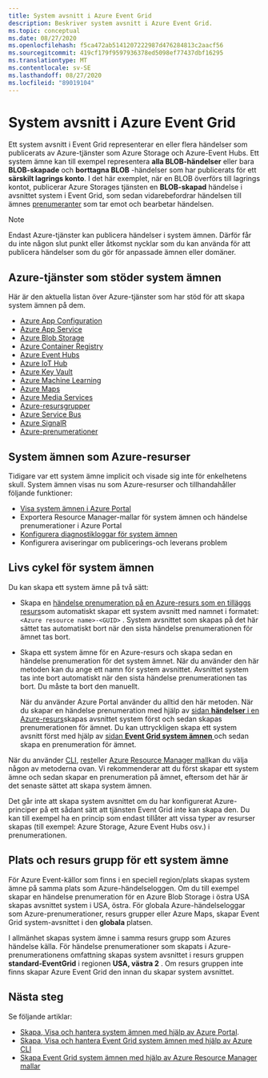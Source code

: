 ```yaml
---
title: System avsnitt i Azure Event Grid
description: Beskriver system avsnitt i Azure Event Grid.
ms.topic: conceptual
ms.date: 08/27/2020
ms.openlocfilehash: f5ca472ab5141207222987d476284813c2aacf56
ms.sourcegitcommit: 419cf179f9597936378ed5098ef77437dbf16295
ms.translationtype: MT
ms.contentlocale: sv-SE
ms.lasthandoff: 08/27/2020
ms.locfileid: "89019104"
---
```

# <a name="system-topics-in-azure-event-grid"></a>System avsnitt i Azure Event Grid
Ett system avsnitt i Event Grid representerar en eller flera händelser som publicerats av Azure-tjänster som Azure Storage och Azure-Event Hubs. Ett system ämne kan till exempel representera **alla BLOB-händelser** eller bara **BLOB-skapade** och **borttagna BLOB** -händelser som har publicerats för ett **särskilt lagrings konto**. I det här exemplet, när en BLOB överförs till lagrings kontot, publicerar Azure Storages tjänsten en **BLOB-skapad** händelse i avsnittet system i Event Grid, som sedan vidarebefordrar händelsen till ämnes [prenumeranter](event-handlers.md) som tar emot och bearbetar händelsen. 

> [!NOTE] 
> Endast Azure-tjänster kan publicera händelser i system ämnen. Därför får du inte någon slut punkt eller åtkomst nycklar som du kan använda för att publicera händelser som du gör för anpassade ämnen eller domäner.

## <a name="azure-services-that-support-system-topics"></a>Azure-tjänster som stöder system ämnen
Här är den aktuella listan över Azure-tjänster som har stöd för att skapa system ämnen på dem.

- [Azure App Configuration](event-schema-app-configuration.md)
- [Azure App Service](event-schema-app-service.md)
- [Azure Blob Storage](event-schema-blob-storage.md)
- [Azure Container Registry](event-schema-container-registry.md)
- [Azure Event Hubs](event-schema-event-hubs.md)
- [Azure IoT Hub](event-schema-iot-hub.md)
- [Azure Key Vault](event-schema-key-vault.md)
- [Azure Machine Learning](event-schema-machine-learning.md)
- [Azure Maps](event-schema-azure-maps.md)
- [Azure Media Services](event-schema-media-services.md)
- [Azure-resursgrupper](event-schema-resource-groups.md)
- [Azure Service Bus](event-schema-service-bus.md)
- [Azure SignalR](event-schema-azure-signalr.md)
- [Azure-prenumerationer](event-schema-subscriptions.md)

## <a name="system-topics-as-azure-resources"></a>System ämnen som Azure-resurser
Tidigare var ett system ämne implicit och visade sig inte för enkelhetens skull. System ämnen visas nu som Azure-resurser och tillhandahåller följande funktioner:

- [Visa system ämnen i Azure Portal](create-view-manage-system-topics.md#view-all-system-topics)
- Exportera Resource Manager-mallar för system ämnen och händelse prenumerationer i Azure Portal
- [Konfigurera diagnostikloggar för system ämnen](enable-diagnostic-logs-topic.md#enable-diagnostic-logs-for-a-system-topic)
- Konfigurera aviseringar om publicerings-och leverans problem 

## <a name="lifecycle-of-system-topics"></a>Livs cykel för system ämnen
Du kan skapa ett system ämne på två sätt: 

- Skapa en [händelse prenumeration på en Azure-resurs som en tilläggs resurs](/rest/api/eventgrid/version2020-06-01/eventsubscriptions/createorupdate)som automatiskt skapar ett system avsnitt med namnet i formatet: `<Azure resource name>-<GUID>` . System avsnittet som skapas på det här sättet tas automatiskt bort när den sista händelse prenumerationen för ämnet tas bort. 
- Skapa ett system ämne för en Azure-resurs och skapa sedan en händelse prenumeration för det system ämnet. När du använder den här metoden kan du ange ett namn för system avsnittet. Avsnittet system tas inte bort automatiskt när den sista händelse prenumerationen tas bort. Du måste ta bort den manuellt. 

    När du använder Azure Portal använder du alltid den här metoden. När du skapar en händelse prenumeration med hjälp av [sidan **händelser** i en Azure-resurs](blob-event-quickstart-portal.md#subscribe-to-the-blob-storage)skapas avsnittet system först och sedan skapas prenumerationen för ämnet. Du kan uttryckligen skapa ett system avsnitt först med hjälp av [sidan **Event Grid system ämnen** ](create-view-manage-system-topics.md#create-a-system-topic) och sedan skapa en prenumeration för ämnet. 

När du använder [CLI](create-view-manage-system-topics-cli.md), [rest](/rest/api/eventgrid/version2020-06-01/eventsubscriptions/createorupdate)eller [Azure Resource Manager mall](create-view-manage-system-topics-arm.md)kan du välja någon av metoderna ovan. Vi rekommenderar att du först skapar ett system ämne och sedan skapar en prenumeration på ämnet, eftersom det här är det senaste sättet att skapa system ämnen.

Det går inte att skapa system avsnittet om du har konfigurerat Azure-principer på ett sådant sätt att tjänsten Event Grid inte kan skapa den. Du kan till exempel ha en princip som endast tillåter att vissa typer av resurser skapas (till exempel: Azure Storage, Azure Event Hubs osv.) i prenumerationen. 

## <a name="location-and-resource-group-for-a-system-topic"></a>Plats och resurs grupp för ett system ämne
För Azure Event-källor som finns i en speciell region/plats skapas system ämne på samma plats som Azure-händelseloggen. Om du till exempel skapar en händelse prenumeration för en Azure Blob Storage i östra USA skapas avsnittet system i USA, östra. För globala Azure-händelseloggar som Azure-prenumerationer, resurs grupper eller Azure Maps, skapar Event Grid system-avsnittet i den **globala** platsen. 

I allmänhet skapas system ämne i samma resurs grupp som Azures händelse källa. För händelse prenumerationer som skapats i Azure-prenumerationens omfattning skapas system avsnittet i resurs gruppen **standard-EventGrid** i regionen **USA, västra 2** . Om resurs gruppen inte finns skapar Azure Event Grid den innan du skapar system avsnittet. 

## <a name="next-steps"></a>Nästa steg
Se följande artiklar: 

- [Skapa, Visa och hantera system ämnen med hjälp av Azure Portal](create-view-manage-system-topics.md).
- [Skapa, Visa och hantera Event Grid system ämnen med hjälp av Azure CLI](create-view-manage-system-topics-cli.md)
- [Skapa Event Grid system ämnen med hjälp av Azure Resource Manager mallar](create-view-manage-system-topics-arm.md)
